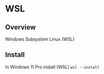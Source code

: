 # WSL

## Overview
Windows Subsystem Linux (WSL)

## Install

In Windows 11 Pro install (WSL)
`wsl --install`
